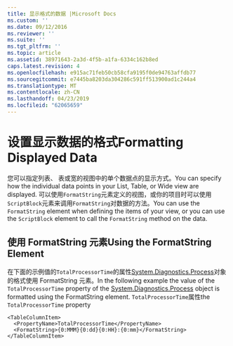 ```yaml
---
title: 显示格式的数据 |Microsoft Docs
ms.custom: ''
ms.date: 09/12/2016
ms.reviewer: ''
ms.suite: ''
ms.tgt_pltfrm: ''
ms.topic: article
ms.assetid: 38971643-2a3d-4f5b-a1fa-6334c162b8ed
caps.latest.revision: 4
ms.openlocfilehash: e915ac71feb50cb58cfa9195f0de94763affdb77
ms.sourcegitcommit: e7445ba8203da304286c591ff513900ad1c244a4
ms.translationtype: MT
ms.contentlocale: zh-CN
ms.lasthandoff: 04/23/2019
ms.locfileid: "62065659"
---
```

# <a name="formatting-displayed-data"></a><span data-ttu-id="893bf-102">设置显示数据的格式</span><span class="sxs-lookup"><span data-stu-id="893bf-102">Formatting Displayed Data</span></span>

<span data-ttu-id="893bf-103">您可以指定列表、 表或宽的视图中的单个数据点的显示方式。</span><span class="sxs-lookup"><span data-stu-id="893bf-103">You can specify how the individual data points in your List, Table, or Wide view are displayed.</span></span> <span data-ttu-id="893bf-104">可以使用`FormatString`元素定义的视图，或你的项目时可以使用`ScriptBlock`元素来调用`FormatString`对数据的方法。</span><span class="sxs-lookup"><span data-stu-id="893bf-104">You can use the `FormatString` element when defining the items of your view, or you can use the `ScriptBlock` element to call the `FormatString` method on the data.</span></span>

## <a name="using-the-formatstring-element"></a><span data-ttu-id="893bf-105">使用 FormatString 元素</span><span class="sxs-lookup"><span data-stu-id="893bf-105">Using the FormatString Element</span></span>

<span data-ttu-id="893bf-106">在下面的示例值的`TotalProcessorTime`的属性[System.Diagnostics.Process](/dotnet/api/System.Diagnostics.Process)对象的格式使用 FormatString 元素。</span><span class="sxs-lookup"><span data-stu-id="893bf-106">In the following example the value of the `TotalProcessorTime` property of the [System.Diagnostics.Process](/dotnet/api/System.Diagnostics.Process) object is formatted using the FormatString element.</span></span> <span data-ttu-id="893bf-107">`TotalProcessorTime`属性</span><span class="sxs-lookup"><span data-stu-id="893bf-107">the `TotalProcessorTime` property</span></span>

```
<TableColumnItem>
  <PropertyName>TotalProcessorTime</PropertyName>
  <FormatString>{0:MMM}{0:dd}{0:HH}:{0:mm}</FormatString>
</TableColumnItem>
```



